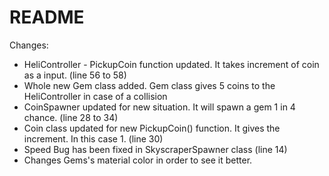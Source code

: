 # README

Changes:

- HeliController - PickupCoin function updated. It takes increment of coin as a input. (line 56 to 58)
- Whole new Gem class added. Gem class gives 5 coins to the HeliController in case of a collision
- CoinSpawner updated for new situation. It will spawn a gem 1 in 4 chance. (line 28 to 34)
- Coin class updated for new PickupCoin() function. It gives the increment. In this case 1. (line 30)
- Speed Bug has been fixed in SkyscraperSpawner class (line 14)
- Changes Gems's material color in order to see it better.


